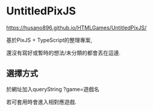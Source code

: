 # UntitledPixJS

https://husano896.github.io/HTMLGames/UntitledPixJS/

基於PixJS + TypeScript的整理專案,

還沒有寫好或暫時的想法/未分類的都會丟在這邊.

## 選擇方式

於網址加入queryString ?game=遊戲名

若可套用時會進入相對應遊戲.